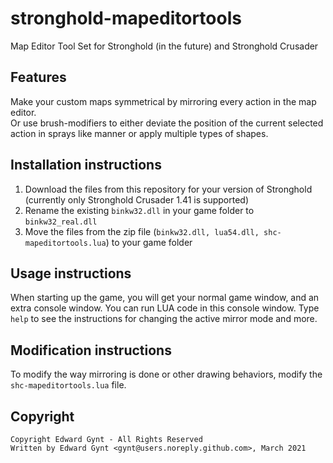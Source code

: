 # stronghold-mapeditortools
Map Editor Tool Set for Stronghold (in the future) and Stronghold Crusader

## Features
Make your custom maps symmetrical by mirroring every action in the map editor.  
Or use brush-modifiers to either deviate the position of the current selected action in sprays like manner or apply multiple types of shapes.

## Installation instructions
1. Download the files from this repository for your version of Stronghold (currently only Stronghold Crusader 1.41 is supported)
2. Rename the existing `binkw32.dll` in your game folder to `binkw32_real.dll`
3. Move the files from the zip file (`binkw32.dll, lua54.dll, shc-mapeditortools.lua`) to your game folder

## Usage instructions
When starting up the game, you will get your normal game window, and an extra console window. You can run LUA code in this console window. Type `help` to see the instructions for changing the active mirror mode and more.

## Modification instructions
To modify the way mirroring is done or other drawing behaviors, modify the `shc-mapeditortools.lua` file.

## Copyright
```
Copyright Edward Gynt - All Rights Reserved
Written by Edward Gynt <gynt@users.noreply.github.com>, March 2021
```
